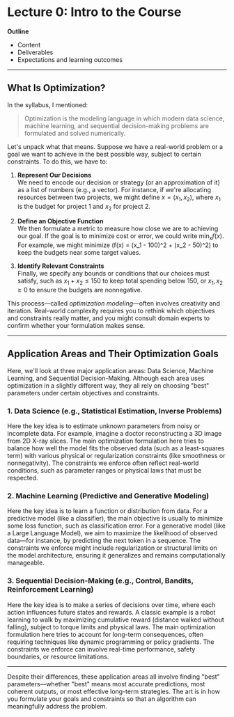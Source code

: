 # Lecture 0: Intro to the Course

**Outline**  
- Content  
- Deliverables  
- Expectations and learning outcomes  

---

## What Is Optimization?

In the syllabus, I mentioned:

> Optimization is the modeling language in which modern data science, machine learning, and sequential decision-making problems are formulated and solved numerically.

Let's unpack what that means. Suppose we have a real-world problem or a goal we want to achieve in the best possible way, subject to certain constraints. To do this, we have to:

1. **Represent Our Decisions**  
   We need to encode our decision or strategy (or an approximation of it) as a list of numbers (e.g., a vector). For instance, if we're allocating resources between two projects, we might define $x = (x_1, x_2)$, where $x_1$ is the budget for project 1 and $x_2$ for project 2.

2. **Define an Objective Function**  
   We then formulate a metric to measure how close we are to achieving our goal. If the goal is to minimize cost or error, we could write $\min_x f(x)$. For example, we might minimize
   \(f(x) = (x_1 - 100)^2 + (x_2 - 50)^2\)
   to keep the budgets near some target values.

3. **Identify Relevant Constraints**  
   Finally, we specify any bounds or conditions that our choices must satisfy, such as $x_1 + x_2 \leq 150$ to keep total spending below 150, or $x_1, x_2 \ge 0$ to ensure the budgets are nonnegative.

This process—called *optimization modeling*—often involves creativity and iteration. Real-world complexity requires you to rethink which objectives and constraints really matter, and you might consult domain experts to confirm whether your formulation makes sense.

---

## Application Areas and Their Optimization Goals

Here, we'll look at three major application areas: Data Science, Machine Learning, and Sequential Decision-Making. Although each area uses optimization in a slightly different way, they all rely on choosing "best" parameters under certain objectives and constraints.

### 1. Data Science (e.g., Statistical Estimation, Inverse Problems)

Here the key idea is to estimate unknown parameters from noisy or incomplete data. For example, imagine a doctor reconstructing a 3D image from 2D X-ray slices. The main optimization formulation here tries to balance how well the model fits the observed data (such as a least-squares term) with various physical or regularization constraints (like smoothness or nonnegativity). The constraints we enforce often reflect real-world conditions, such as parameter ranges or physical laws that must be respected.

### 2. Machine Learning (Predictive and Generative Modeling)

Here the key idea is to learn a function or distribution from data. For a predictive model (like a classifier), the main objective is usually to minimize some loss function, such as classification error. For a generative model (like a Large Language Model), we aim to maximize the likelihood of observed data—for instance, by predicting the next token in a sequence. The constraints we enforce might include regularization or structural limits on the model architecture, ensuring it generalizes and remains computationally manageable.

### 3. Sequential Decision-Making (e.g., Control, Bandits, Reinforcement Learning)

Here the key idea is to make a series of decisions over time, where each action influences future states and rewards. A classic example is a robot learning to walk by maximizing cumulative reward (distance walked without falling), subject to torque limits and physical laws. The main optimization formulation here tries to account for long-term consequences, often requiring techniques like dynamic programming or policy gradients. The constraints we enforce can involve real-time performance, safety boundaries, or resource limitations.

---

Despite their differences, these application areas all involve finding "best" parameters—whether "best" means most accurate predictions, most coherent outputs, or most effective long-term strategies. The art is in how you formulate your goals and constraints so that an algorithm can meaningfully address the problem.


<!-- 
> This course will teach you how to formulate these problems mathematically, choose appropriate algorithms to solve them, and implement and tune the algorithms in PyTorch. Tentative topics include:

* Optimization-based formulations of statistical estimation and inverse problems in data science; predictive and generative models in machine learning; and control, bandit, and reinforcement learning problems in sequential decision-making. 

* A high-level tour of the foundations of mathematical optimization, viewed as an algorithmic discipline, and what to expect from theory; key considerations such as convexity, smoothness, saddle points, and stochasticity; classical formulations, such as linear, quadratic, and semidefinite programs; numerical solvers such as CVXPY.

* Popular optimization methods such as (online and stochastic) gradient methods, (quasi) Newton methods, algorithmic extensions to constrained, regularized, and distributed problems, as well as optimization methods that preserve privacy of sensitive data. 

* Modern software libraries such as PyTorch and Jax and the principles underlying "automatic differentiation" techniques. Best practices in tuning optimization methods, e.g., in deep learning problems.

By the end of this course, you will become an intelligent consumer of numerical methods and software for solving modern optimization problems.  -->